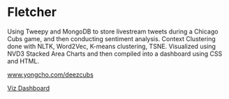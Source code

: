 # Fletcher
Using Tweepy and MongoDB to store livestream tweets during a Chicago Cubs game, and then conducting sentiment analysis.
Context Clustering done with NLTK, Word2Vec, K-means clustering, TSNE.
Visualized using NVD3 Stacked Area Charts and then compiled into a dashboard using CSS and HTML.

www.yongcho.com/deezcubs

[Viz Dashboard](combined.png)
